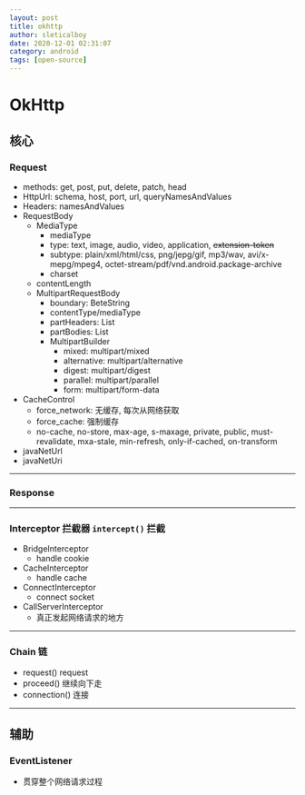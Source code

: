 ```yaml
---
layout: post
title: okhttp
author: sleticalboy
date: 2020-12-01 02:31:07
category: android
tags: [open-source]
---
```


# OkHttp

## 核心
### Request
* methods: get, post, put, delete, patch, head 
* HttpUrl: schema, host, port, url, queryNamesAndValues
* Headers: namesAndValues
* RequestBody
    - MediaType
        + mediaType
        + type: text, image, audio, video, application, <del>extension-token</del>
        + subtype: plain/xml/html/css, png/jepg/gif, mp3/wav, avi/x-mepg/mpeg4, octet-stream/pdf/vnd.android.package-archive
        + charset
    - contentLength
    - MultipartRequestBody
        + boundary: BeteString
        + contentType/mediaType
        + partHeaders: List<Headers>
        + partBodies: List<RequestBody>
        + MultipartBuilder
            - mixed: multipart/mixed
            - alternative: multipart/alternative
            - digest: multipart/digest
            - parallel: multipart/parallel
            - form: multipart/form-data
* CacheControl
    - force_network: 无缓存, 每次从网络获取
    - force_cache: 强制缓存
    - no-cache, no-store, max-age, s-maxage, private, public, must-revalidate, mxa-stale, min-refresh, only-if-cached, on-transform
* javaNetUrl
* javaNetUri
---
### Response 
---
### Interceptor 拦截器 `intercept()` 拦截
- BridgeInterceptor
    - handle cookie
- CacheInterceptor
    - handle cache
- ConnectInterceptor
    - connect socket
- CallServerInterceptor
    - 真正发起网络请求的地方
---
### Chain 链
* request() request
* proceed() 继续向下走
* connection() 连接 
---

## 辅助

### EventListener
- 贯穿整个网络请求过程
